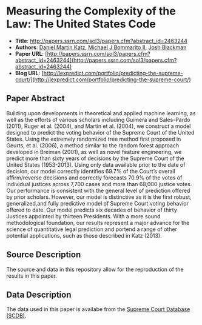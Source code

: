 Measuring the Complexity of the Law: The United States Code
==================
  *  __Title__: http://papers.ssrn.com/sol3/papers.cfm?abstract_id=2463244
  *  __Authors__: [Daniel Martin Katz](http://www.law.msu.edu/faculty_staff/profile.php?prof=780), [Michael J Bommarito II](http://bommaritollc.com/), [Josh Blackman](http://joshblackman.com)
  *  __Paper URL__: [http://papers.ssrn.com/sol3/papers.cfm?abstract_id=2463244](http://papers.ssrn.com/sol3/papers.cfm?abstract_id=2463244)
  *  __Blog URL__: [http://lexpredict.com/portfolio/predicting-the-supreme-court/](http://lexpredict.com/portfolio/predicting-the-supreme-court/)

## Paper Abstract
Building upon developments in theoretical and applied machine learning, as well as the efforts of various scholars including Guimera and Sales-Pardo (2011), Ruger et al. (2004), and Martin et al. (2004), we construct a model designed to predict the voting behavior of the Supreme Court of the United States. Using the extremely randomized tree method first proposed in Geurts, et al. (2006), a method similar to the random forest approach developed in Breiman (2001), as well as novel feature engineering, we predict more than sixty years of decisions by the Supreme Court of the United States (1953-2013). Using only data available prior to the date of decision, our model correctly identifies 69.7% of the Court’s overall affirm/reverse decisions and correctly forecasts 70.9% of the votes of individual justices across 7,700 cases and more than 68,000 justice votes. Our performance is consistent with the general level of prediction offered by prior scholars. However, our model is distinctive as it is the first robust, generalized,and fully predictive model of Supreme Court voting behavior offered to date. Our model predicts six decades of behavior of thirty Justices appointed by thirteen Presidents. With a more sound methodological foundation, our results represent a major advance for the science of quantitative legal prediction and portend a range of other potential applications, such as those described in Katz (2013).

## Source Description
The source and data in this repository allow for the reproduction of the results in this paper.  

## Data Description
The data used in this paper is availabe from the [Supreme Court Database (SCDB)](http://scdb.wustl.edu/).

